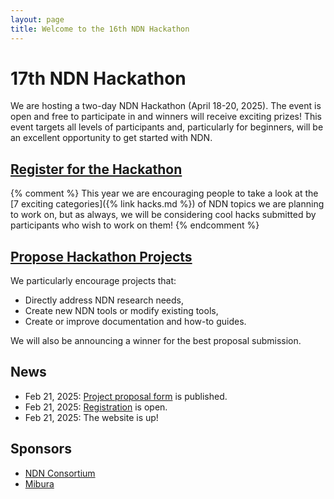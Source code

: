 ```yaml
---
layout: page
title: Welcome to the 16th NDN Hackathon
---
```


# 17th NDN Hackathon
We are hosting a two-day NDN Hackathon (April 18-20, 2025). The event is open and free to participate in
and winners will receive exciting prizes! This event targets all levels of participants and,
particularly for beginners, will be an excellent opportunity to get started with NDN.

## [Register for the Hackathon](https://forms.gle/pX2BmNjP4oNrW6bA6)

{% comment %}
This year we are encouraging people to take a look at the [7 exciting categories]({% link hacks.md %})
of NDN topics we are planning to work on, but as always, we will be considering cool hacks submitted by
participants who wish to work on them!
{% endcomment %}

## [Propose Hackathon Projects](https://forms.gle/j3sNs8F9qfRCRAb98)

We particularly encourage projects that:

- Directly address NDN research needs,
- Create new NDN tools or modify existing tools,
- Create or improve documentation and how-to guides.
 
We will also be announcing a winner for the best proposal submission.

## News

<!-- - Oct 27, 2023: The hackathon [program](https://16th-ndn-hackathon.named-data.net/program.html) is online. -->
- Feb 21, 2025: [Project proposal form](https://forms.gle/j3sNs8F9qfRCRAb98) is published.
- Feb 21, 2025: [Registration](https://forms.gle/pX2BmNjP4oNrW6bA6) is open.
- Feb 21, 2025: The website is up!

## Sponsors

- [NDN Consortium](https://named-data.net/consortium/)
- [Mibura](https://www.mibura.com/)
